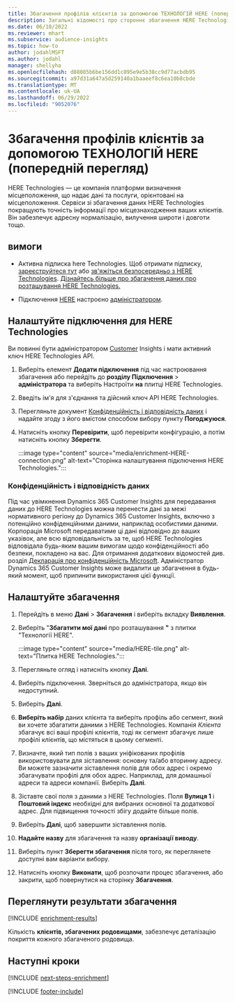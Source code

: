 ```yaml
---
title: Збагачення профілів клієнтів за допомогою ТЕХНОЛОГІЙ HERE (попередній перегляд)
description: Загальні відомості про стороннє збагачення HERE Technologies.
ms.date: 06/10/2022
ms.reviewer: mhart
ms.subservice: audience-insights
ms.topic: how-to
author: jodahlMSFT
ms.author: jodahl
manager: shellyha
ms.openlocfilehash: d88085b6be156dd1c895e9e5b38cc9d77acbdb95
ms.sourcegitcommit: a97d31a647a5d259140a1baaeef8c6ea10b8cbde
ms.translationtype: MT
ms.contentlocale: uk-UA
ms.lasthandoff: 06/29/2022
ms.locfileid: "9052076"
---
```

# <a name="enrich-customer-profiles-with-here-technologies-preview"></a>Збагачення профілів клієнтів за допомогою ТЕХНОЛОГІЙ HERE (попередній перегляд)

HERE Technologies — це компанія платформи визначення місцеположення, що надає дані та послуги, орієнтовані на місцеположення. Сервіси зі збагачення даних HERE Technologies покращують точність інформації про місцезнаходження ваших клієнтів. Він забезпечує адресну нормалізацію, вилучення широти і довготи тощо.

## <a name="prerequisites"></a>вимоги

- Активна підписка here Technologies. Щоб отримати підписку, [зареєструйтеся тут](https://developer.here.com/sign-up?utm_medium=referral&utm_source=Microsoft-Dynamics-CI&create=Freemium-Basic) або [зв'яжіться безпосередньо з HERE Technologies](https://developer.here.com/help?utm_medium=referral&utm_source=Microsoft-Dynamics-CI#how-can-we-help-you). [Дізнайтесь більше про збагачення даних про розташування HERE Technologies.](https://developer.here.com/location-enrichment?cid=Dev-MicrosoftDynamics-DB-0-Dev-&utm_source=MicrosoftDynamics&utm_medium=referral&utm_campaign=Online_Dev_ReferralMicrosoft)

- Підключення [HERE](connections.md) настроєно [адміністратором](#configure-the-connection-for-here-technologies).

## <a name="configure-the-connection-for-here-technologies"></a>Налаштуйте підключення для HERE Technologies

Ви повинні бути адміністратором [Customer](permissions.md#admin) Insights і мати активний ключ HERE Technologies API.

1. Виберіть елемент **Додати підключення** під час настроювання збагачення або перейдіть до **розділу Підключення** > **адміністратора** та виберіть Настроїти **на** плитці HERE Technologies.

1. Введіть ім'я для з'єднання та дійсний ключ API HERE Technologies.

1. Перегляньте документ [Конфіденційність і відповідність даних](#data-privacy-and-compliance) і надайте згоду з його вмістом способом вибору пункту **Погоджуюся**.

1. Натисніть кнопку **Перевірити**, щоб перевірити конфігурацію, а потім натисніть кнопку **Зберегти**.

   :::image type="content" source="media/enrichment-HERE-connection.png" alt-text="Сторінка налаштування підключення HERE Technologies.":::

### <a name="data-privacy-and-compliance"></a>Конфіденційність і відповідність даних

Під час увімкнення Dynamics 365 Customer Insights для передавання даних до HERE Technologies можна перенести дані за межі нормативного регіону до Dynamics 365 Customer Insights, включно з потенційно конфіденційними даними, наприклад особистими даними. Корпорація Microsoft передаватиме ці дані відповідно до ваших указівок, але всю відповідальність за те, щоб HERE Technologies відповідала будь-яким вашим вимогам щодо конфіденційності або безпеки, покладено на вас. Для отримання додаткових відомостей див. розділ [Декларація про конфіденційність Microsoft](https://go.microsoft.com/fwlink/?linkid=396732).
Адміністратор Dynamics 365 Customer Insights може видалити це збагачення в будь-який момент, щоб припинити використання цієї функції.

## <a name="configure-the-enrichment"></a>Налаштуйте збагачення

1. Перейдіть в меню **Дані** > **Збагачення** і виберіть вкладку **Виявлення**.

1. Виберіть "**Збагатити мої дані** про розташування **"** з плитки "Технології HERE".

   :::image type="content" source="media/HERE-tile.png" alt-text="Плитка HERE Technologies.":::

1. Перегляньте огляд і натисніть кнопку **Далі**.

1. Виберіть підключення. Зверніться до адміністратора, якщо він недоступний.

1. Виберіть **Далі**.

1. **Виберіть набір** даних клієнта та виберіть профіль або сегмент, який ви хочете збагатити даними з HERE Technologies. Компанія *Клієнта* збагачує всі ваші профілі клієнтів, тоді як сегмент збагачує лише профілі клієнтів, що містяться в цьому сегменті.

1. Визначте, який тип полів з ваших уніфікованих профілів використовувати для зіставлення: основну та/або вторинну адресу. Ви можете зазначити зіставлення полів для обох адрес і окремо збагачувати профілі для обох адрес. Наприклад, для домашньої адреси та адреси компанії. Виберіть **Далі**.

1. Зіставте свої поля з даними з HERE Technologies. Поля **Вулиця 1** і **Поштовий індекс** необхідні для вибраних основної та додаткової адрес. Для підвищення точності збігу додайте більше полів.

1. Виберіть **Далі**, щоб завершити зіставлення полів.

1. **Надайте назву** для збагачення та назву **організації виводу**.

1. Виберіть пункт **Зберегти збагачення** після того, як переглянете доступні вам варіанти вибору.

1. Натисніть кнопку **Виконати**, щоб розпочати процес збагачення, або закрити, щоб повернутися на сторінку **Збагачення**.

## <a name="view-enrichment-results"></a>Переглянути результати збагачення

[!INCLUDE [enrichment-results](includes/enrichment-results.md)]

Кількість **клієнтів, збагачених родовищами**, забезпечує деталізацію покриття кожного збагаченого родовища.

## <a name="next-steps"></a>Наступні кроки

[!INCLUDE [next-steps-enrichment](includes/next-steps-enrichment.md)]

[!INCLUDE [footer-include](includes/footer-banner.md)]
